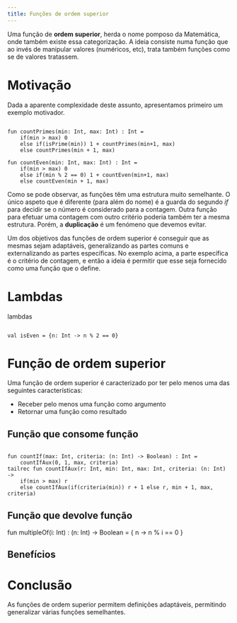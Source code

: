 ```yaml
---
title: Funções de ordem superior
---
```


Uma função de **ordem superior**, herda o nome pomposo da Matemática, onde também existe essa categorização. A ideia consiste numa função que ao invés de manipular valores (numéricos, etc), trata também funções como se de valores tratassem.

# Motivação

Dada a aparente complexidade deste assunto, apresentamos primeiro um exemplo motivador.

<code>
fun countPrimes(min: Int, max: Int) : Int =                  
    if(min > max) 0                                          
    else if(isPrime(min)) 1 + countPrimes(min+1, max)        
    else countPrimes(min + 1, max)                           
</code>
<code>
fun countEven(min: Int, max: Int) : Int =                    
    if(min > max) 0         
    else if(min % 2 == 0) 1 + countEven(min+1, max)          
    else countEven(min + 1, max)                          
</code>

Como se pode observar, as funções têm uma estrutura muito semelhante. O único aspeto que é diferente (para além do nome) é a guarda do segundo *if* para decidir se o número é considerado para a contagem. Outra função para efetuar uma contagem com outro critério poderia também ter a mesma estrutura. Porém, a **duplicação** é um fenómeno que devemos evitar.

Um dos objetivos das funções de ordem superior é conseguir que as mesmas sejam adaptáveis, generalizando as partes comuns e externalizando as partes específicas. No exemplo acima, a parte específica é o critério de contagem, e então a ideia é permitir que esse seja fornecido como uma função que o define.

# Lambdas

lambdas

<code>
val isEven = {n: Int -> n % 2 == 0}
</code>


# Função de ordem superior

Uma função de ordem superior é caracterizado por ter pelo menos uma das seguintes características:
  - Receber pelo menos uma função como argumento
  - Retornar uma função como resultado



## Função que consome função

<code>
fun countIf(max: Int, criteria: (n: Int) -> Boolean) : Int =             
    countIfAux(0, 1, max, criteria)
tailrec fun countIfAux(r: Int, min: Int, max: Int, criteria: (n: Int) ->
    if(min > max) r                                                      
    else countIfAux(if(criteria(min)) r + 1 else r, min + 1, max, criteria)     
</code>

## Função que devolve função
fun multipleOf(i: Int) : (n: Int) -> Boolean =
    { n -> n % i == 0 }

## Benefícios

# Conclusão

As funções de ordem superior permitem definições adaptáveis, permitindo generalizar várias funções semelhantes.
